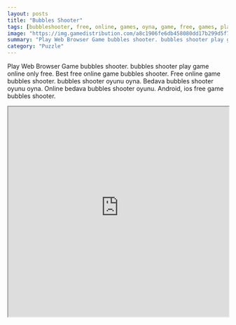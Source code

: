 ```yaml
---
layout: posts
title: "Bubbles Shooter"
tags: [bubbleshooter, free, online, games, oyna, game, free, games, play, play, games]
image: "https://img.gamedistribution.com/a8c1906fe6db458080dd17b299d5f79f.jpg"
summary: "Play Web Browser Game bubbles shooter. bubbles shooter play game online only free. Best free online game bubbles shooter. Free online game bubbles shooter. bubbles shooter oyunu oyna. Bedava bubbles shooter oyunu oyna. Online bedava bubbles shooter oyunu. Android, ios free game bubbles shooter."
category: "Puzzle"
---
```


Play Web Browser Game bubbles shooter. bubbles shooter play game online only free. Best free online game bubbles shooter. Free online game bubbles shooter. bubbles shooter oyunu oyna. Bedava bubbles shooter oyunu oyna. Online bedava bubbles shooter oyunu. Android, ios free game bubbles shooter.

<iframe width="100%" height="480px;" src="https://html5.gamedistribution.com/a8c1906fe6db458080dd17b299d5f79f/"></iframe>